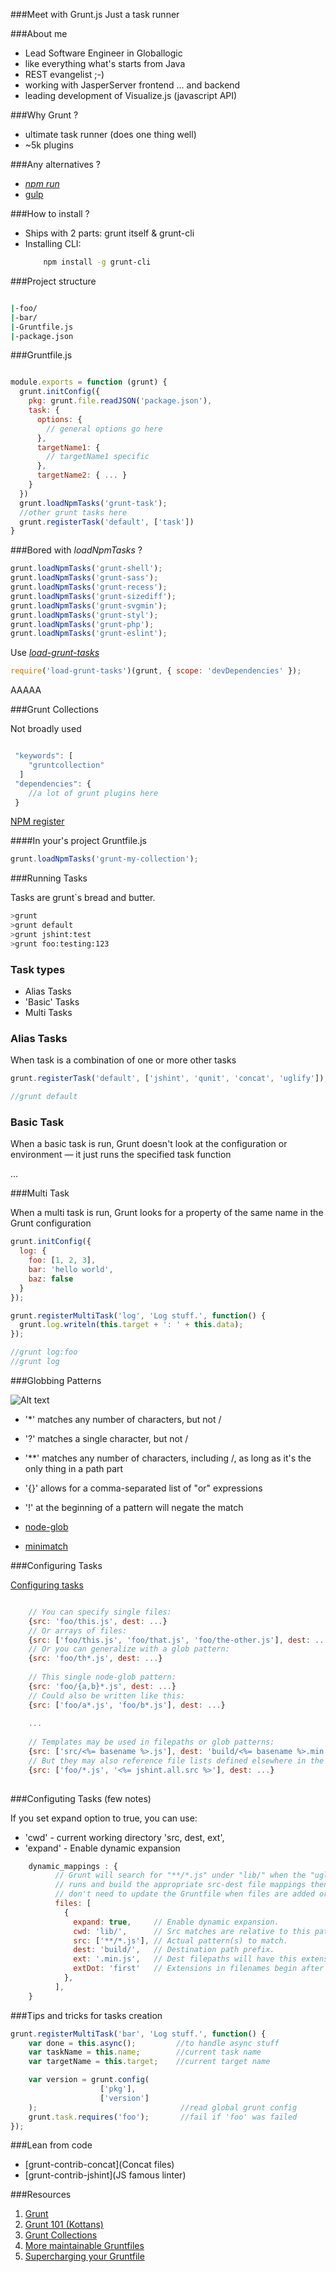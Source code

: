 ###Meet with Grunt.js
Just a task runner

###About me

* Lead Software Engineer in Globallogic
* like everything what's starts from Java
* REST evangelist ;-)
* working with JasperServer frontend ... and backend
* leading development of Visualize.js (javascript API)


###Why Grunt ?
* ultimate task runner (does one thing well)
* ~5k plugins

###Any alternatives ?
* [*npm run*](https://docs.npmjs.com/cli/run-script)
* [gulp](http://gulpjs.com/)


###How to install ?
* Ships with 2 parts: grunt itself & grunt-cli
* Installing CLI:
    ```bash
        npm install -g grunt-cli
    ```

###Project structure

```bash

|-foo/
|-bar/
|-Gruntfile.js
|-package.json

```

###Gruntfile.js

```javascript

module.exports = function (grunt) {
  grunt.initConfig({
    pkg: grunt.file.readJSON('package.json'),
    task: {
      options: {
        // general options go here
      },
      targetName1: {
        // targetName1 specific
      },
      targetName2: { ... }
    }
  })
  grunt.loadNpmTasks('grunt-task');
  //other grunt tasks here
  grunt.registerTask('default', ['task'])
}

```

###Bored with *loadNpmTasks* ?

```javascript
grunt.loadNpmTasks('grunt-shell');
grunt.loadNpmTasks('grunt-sass');
grunt.loadNpmTasks('grunt-recess');
grunt.loadNpmTasks('grunt-sizediff');
grunt.loadNpmTasks('grunt-svgmin');
grunt.loadNpmTasks('grunt-styl');
grunt.loadNpmTasks('grunt-php');
grunt.loadNpmTasks('grunt-eslint');
```

Use [*load-grunt-tasks*](https://www.npmjs.com/package/load-grunt-tasks)

```javascript 
require('load-grunt-tasks')(grunt, { scope: 'devDependencies' }); 
```
AAAAA

###Grunt Collections

Not broadly used 

```javascript

 "keywords": [
    "gruntcollection"
  ]
 "dependencies": {
    //a lot of grunt plugins here
 }

```
[NPM register](https://www.npmjs.com/browse/keyword/gruntcollection)

####In your's project Gruntfile.js

```javascript
grunt.loadNpmTasks('grunt-my-collection');
```

###Running Tasks

Tasks are grunt`s bread and butter.

```bash
>grunt
>grunt default
>grunt jshint:test
>grunt foo:testing:123  
```

### Task types

* Alias Tasks
* 'Basic' Tasks
* Multi Tasks


### Alias Tasks

When task is a combination of one or more other tasks

```javascript
grunt.registerTask('default', ['jshint', 'qunit', 'concat', 'uglify']);

//grunt default

```

### Basic Task

When a basic task is run, Grunt doesn't look at the configuration or environment — it just runs the specified task function

...


###Multi Task

When a multi task is run, Grunt looks for a property of the same name in the Grunt configuration

```javascript
grunt.initConfig({
  log: {
    foo: [1, 2, 3],
    bar: 'hello world',
    baz: false
  }
});

grunt.registerMultiTask('log', 'Log stuff.', function() {
  grunt.log.writeln(this.target + ': ' + this.data);
});

//grunt log:foo  
//grunt log
```


###Globbing Patterns

![Alt text](https://github.com/isaacs/node-glob/raw/master/oh-my-glob.gif)

* '*' matches any number of characters, but not /
* '?' matches a single character, but not /
* '**' matches any number of characters, including /, as long as it's the only thing in a path part
* '{}' allows for a comma-separated list of "or" expressions
* '!' at the beginning of a pattern will negate the match

* [node-glob](https://github.com/isaacs/node-glob)
* [minimatch](https://github.com/isaacs/minimatch)


###Configuring Tasks

[Configuring tasks](http://gruntjs.com/configuring-tasks#globbing-patterns)

```javascript

    // You can specify single files:
    {src: 'foo/this.js', dest: ...}
    // Or arrays of files:
    {src: ['foo/this.js', 'foo/that.js', 'foo/the-other.js'], dest: ...}
    // Or you can generalize with a glob pattern:
    {src: 'foo/th*.js', dest: ...}
    
    // This single node-glob pattern:
    {src: 'foo/{a,b}*.js', dest: ...}
    // Could also be written like this:
    {src: ['foo/a*.js', 'foo/b*.js'], dest: ...}
    
    ...
    
    // Templates may be used in filepaths or glob patterns:
    {src: ['src/<%= basename %>.js'], dest: 'build/<%= basename %>.min.js'}
    // But they may also reference file lists defined elsewhere in the config:
    {src: ['foo/*.js', '<%= jshint.all.src %>'], dest: ...}
    
```
###Configuting Tasks (few notes)
 
If you set expand option to true, you can use:
* 'cwd' - current working directory 'src, dest, ext',
* 'expand' - Enable dynamic expansion

```javascript
    dynamic_mappings : {
          // Grunt will search for "**/*.js" under "lib/" when the "uglify" task
          // runs and build the appropriate src-dest file mappings then, so you
          // don't need to update the Gruntfile when files are added or removed.
          files: [
            {
              expand: true,     // Enable dynamic expansion.
              cwd: 'lib/',      // Src matches are relative to this path.
              src: ['**/*.js'], // Actual pattern(s) to match.
              dest: 'build/',   // Destination path prefix.
              ext: '.min.js',   // Dest filepaths will have this extension.
              extDot: 'first'   // Extensions in filenames begin after the first dot
            },
          ],
    }
```


###Tips and tricks for tasks creation

```javascript
grunt.registerMultiTask('bar', 'Log stuff.', function() { 
    var done = this.async();         //to handle async stuff
    var taskName = this.name;        //current task name
    var targetName = this.target;    //current target name

    var version = grunt.config(        
                    ['pkg'],
                    ['version']
    );                                //read global grunt config
    grunt.task.requires('foo');       //fail if 'foo' was failed
});
```

###Lean from code

* [grunt-contrib-concat](Concat files)
* [grunt-contrib-jshint](JS famous linter)



###Resources 
 
 1. [Grunt](http://gruntjs.com/)
 1. [Grunt 101 (Kottans)](http://kottans.org/js-slides/grunt) 
 1. [Grunt Collections](https://github.com/gruntjs/grunt/issues/379)
 1. [More maintainable Gruntfiles](http://www.thomasboyt.com/2013/09/01/maintainable-grunt.html)
 1. [Supercharging your Gruntfile](http://www.html5rocks.com/en/tutorials/tooling/supercharging-your-gruntfile/)